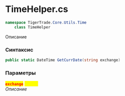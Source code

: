 
# TimeHelper.cs
```csharp
namespace TigerTrade.Core.Utils.Time  
    class TimeHelper
```

Описание

### Синтаксис
```csharp
public static DateTime GetCurrDate(string exchange)
```

### Параметры  
<mark style="color:red;">**`exchange`**</mark> <mark style="color:yellow;">`string`</mark>  
 *Описание*  
  

                    
                    